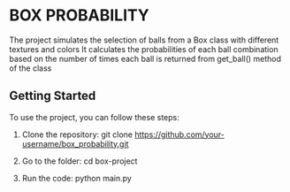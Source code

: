 # BOX PROBABILITY 

The project simulates the selection of balls from a Box class with different textures and colors
It calculates the probabilities of each ball combination based on the number of times each ball is returned from get_ball() method of the class

## Getting Started

To use the project, you can follow these steps:

1. Clone the repository:
   git clone https://github.com/your-username/box_probability.git

2. Go to the folder:
    cd box-project

3. Run the code:
    python main.py

